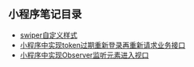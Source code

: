 ## 小程序笔记目录


- [swiper自定义样式](./swiper.md)
- [小程序中实现token过期重新登录再重新请求业务接口](./request.md)
- [小程序中实现Observer监听元素进入视口](./IntersectionObserver.md)

